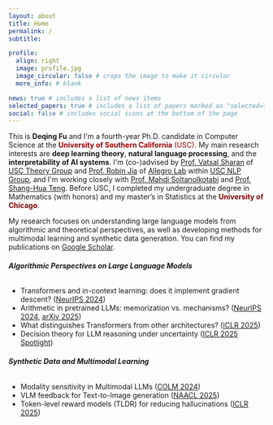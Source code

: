 ```yaml
---
layout: about
title: Home
permalink: /
subtitle:

profile:
  align: right
  image: profile.jpg
  image_circular: false # crops the image to make it circular
  more_info: # blank

news: true # includes a list of news items
selected_papers: true # includes a list of papers marked as "selected={true}"
social: false # includes social icons at the bottom of the page
---
```

This is **Deqing Fu** and I'm a fourth-year Ph.D. candidate in Computer Science at the <span style="color:#990000;"><strong class="fraktur-hover" data-text="University of Southern California">University of Southern California</strong>  (USC)</span>. My main research interests are **deep learning theory**, **natural language processing**, and the **interpretability of AI systems**. I'm (co-)advised by [Prof. Vatsal Sharan](https://vatsalsharan.github.io) of [USC Theory Group](https://viterbi-web.usc.edu/~cstheory/) and [Prof. Robin Jia](https://robinjia.github.io) of [Allegro Lab](https://allegro-lab.github.io) within [USC NLP Group](https://nlp.usc.edu), and I'm working closely with [Prof. Mahdi Soltanolkotabi](https://viterbi-web.usc.edu/~soltanol/index.html) and [Prof. Shang-Hua Teng](https://viterbi-web.usc.edu/~shanghua/). Before USC, I completed my undergraduate degree in Mathematics (with honors) and my master’s in Statistics at the <span style="color:#800000;"><strong class="fraktur-hover" data-text="University of Chicago">University of Chicago</strong></span>.

My research focuses on understanding large language models from algorithmic and theoretical perspectives, as well as developing methods for multimodal learning and synthetic data generation. You can find my publications on [Google Scholar](https://scholar.google.com/citations?user=fsbgfqEAAAAJ&hl=en).

###### **Algorithmic Perspectives on Large Language Models**
- Transformers and in-context learning: does it implement gradient descent? ([NeurIPS 2024](https://arxiv.org/abs/2310.17086))
- Arithmetic in pretrained LLMs: memorization vs. mechanisms? ([NeurIPS 2024](https://arxiv.org/abs/2406.03445), [arXiv 2025](https://fouriernumber.github.io))
- What distinguishes Transformers from other architectures? ([ICLR 2025](https://arxiv.org/abs/2403.06925))
- Decision theory for LLM reasoning under uncertainty ([ICLR 2025 Spotlight](https://DeLLMa.github.io))

###### **Synthetic Data and Multimodal Learning**
- Modality sensitivity in Multimodal LLMs ([COLM 2024](https://arxiv.org/abs/2404.01266))
- VLM feedback for Text-to-Image generation ([NAACL 2025](https://arxiv.org/abs/2311.17946))
- Token-level reward models (TLDR) for reducing hallucinations ([ICLR 2025](https://arxiv.org/abs/2410.04734))
